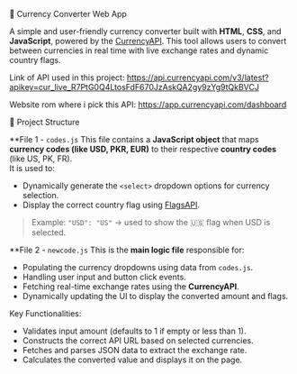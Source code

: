 💱 Currency Converter Web App

A simple and user-friendly currency converter built with **HTML**, **CSS**, and **JavaScript**, powered by the [CurrencyAPI](https://currencyapi.com/). This tool allows users to convert between currencies in real time with live exchange rates and dynamic country flags.

Link of API used in this project: https://api.currencyapi.com/v3/latest?apikey=cur_live_R7PtG0Q4LtosFdF670JzAskQA2gy9zYg9tQkBVCJ

Website rom where i pick this API: https://app.currencyapi.com/dashboard

📁 Project Structure

**File 1 - `codes.js`
This file contains a **JavaScript object** that maps **currency codes (like USD, PKR, EUR)** to their respective **country codes** (like US, PK, FR).  
It is used to:
- Dynamically generate the `<select>` dropdown options for currency selection.
- Display the correct country flag using [FlagsAPI](https://flagsapi.com/).

> Example: `"USD": "US"` → used to show the 🇺🇸 flag when USD is selected.


**File 2 - `newcode.js`
This is the **main logic file** responsible for:
- Populating the currency dropdowns using data from `codes.js`.
- Handling user input and button click events.
- Fetching real-time exchange rates using the **CurrencyAPI**.
- Dynamically updating the UI to display the converted amount and flags.

Key Functionalities:
- Validates input amount (defaults to 1 if empty or less than 1).
- Constructs the correct API URL based on selected currencies.
- Fetches and parses JSON data to extract the exchange rate.
- Calculates the converted value and displays it on the page.
